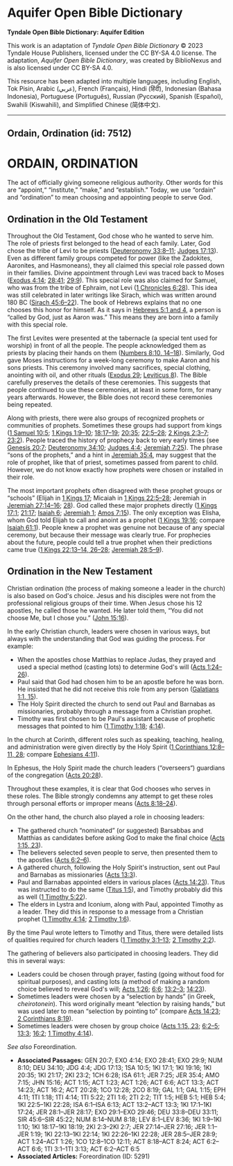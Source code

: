 # Aquifer Open Bible Dictionary

**Tyndale Open Bible Dictionary: Aquifer Edition**

This work is an adaptation of *Tyndale Open Bible Dictionary* © 2023 Tyndale House Publishers, licensed under the CC BY\-SA 4\.0 license. The adaptation, *Aquifer Open Bible Dictionary*, was created by BiblioNexus and is also licensed under CC BY\-SA 4\.0\.

This resource has been adapted into multiple languages, including English, Tok Pisin, Arabic (عربي), French (Français), Hindi (हिंदी), Indonesian (Bahasa Indonesia), Portuguese (Português), Russian (Русский), Spanish (Español), Swahili (Kiswahili), and Simplified Chinese (简体中文).



--------------------------------

## Ordain, Ordination (id: 7512)

ORDAIN, ORDINATION
==================

The act of officially giving someone religious authority. Other words for this are “appoint,“ “institute,” “make,” and “establish.” Today, we use “ordain” and “ordination” to mean choosing and appointing people to serve God.

Ordination in the Old Testament
-------------------------------

Throughout the Old Testament, God chose who he wanted to serve him. The role of priests first belonged to the head of each family. Later, God chose the tribe of Levi to be priests ([Deuteronomy 33:8–11](https://ref.ly/Deut33:8-Deut33:11); [Judges 17:13](https://ref.ly/Judg17:13)). Even as different family groups competed for power (like the Zadokites, Aaronites, and Hasmoneans), they all claimed this special role passed down in their families. Divine appointment through Levi was traced back to Moses ([Exodus 4:14](https://ref.ly/Exod4:14); [28:41](https://ref.ly/Exod28:41); [29:9](https://ref.ly/Exod29:9)). This special role was also claimed for Samuel, who was from the tribe of Ephraim, not Levi ([1 Chronicles 6:28](https://ref.ly/1Chr6:28)). This idea was still celebrated in later writings like Sirach, which was written around 180 BC ([Sirach 45:6–22](https://ref.ly/Sir45:6-Sir45:22)). The book of Hebrews explains that no one chooses this honor for himself. As it says in [Hebrews 5:1 and 4](https://ref.ly/Heb5:1,Heb5:4), a person is “called by God, just as Aaron was.” This means they are born into a family with this special role.

The first Levites were presented at the tabernacle (a special tent used for worship) in front of all the people. The people acknowledged them as priests by placing their hands on them ([Numbers 8:10, 14–18](https://ref.ly/Num8:10,Num8:14-Num8:18)). Similarly, God gave Moses instructions for a week\-long ceremony to make Aaron and his sons priests. This ceremony involved many sacrifices, special clothing, anointing with oil, and other rituals ([Exodus 29](https://ref.ly/Exod29:1-Exod29:46); [Leviticus 8](https://ref.ly/Lev8:1-Lev8:36)). The Bible carefully preserves the details of these ceremonies. This suggests that people continued to use these ceremonies, at least in some form, for many years afterwards. However, the Bible does not record these ceremonies being repeated.

Along with priests, there were also groups of recognized prophets or communities of prophets. Sometimes these groups had support from kings ([1 Samuel 10:5](https://ref.ly/1Sam10:5); [1 Kings 1:9–10](https://ref.ly/1Kgs1:9-1Kgs1:10); [18:17–19](https://ref.ly/1Kgs18:17-1Kgs18:19); [20:35](https://ref.ly/1Kgs20:35); [22:5–28](https://ref.ly/1Kgs22:5-1Kgs22:28); [2 Kings 2:3–7](https://ref.ly/2Kgs2:3-2Kgs2:7); [23:2](https://ref.ly/2Kgs23:2)). People traced the history of prophecy back to very early times (see [Genesis 20:7](https://ref.ly/Gen20:7); [Deuteronomy 34:10](https://ref.ly/Deut34:10); [Judges 4:4](https://ref.ly/Judg4:4); [Jeremiah 7:25](https://ref.ly/Jer7:25)). The phrase “sons of the prophets,” and a hint in [Jeremiah 35:4](https://ref.ly/Jer35:4), may suggest that the role of prophet, like that of priest, sometimes passed from parent to child. However, we do not know exactly how prophets were chosen or installed in their role.

The most important prophets often disagreed with these prophet groups or “schools” (Elijah in [1 Kings 17](https://ref.ly/1Kgs17:1-1Kgs17:24); Micaiah in [1 Kings 22:5–28](https://ref.ly/1Kgs22:5-1Kgs22:28); Jeremiah in [Jeremiah 27:14–16](https://ref.ly/Jer27:14-Jer27:16); [28](https://ref.ly/Jer28:1-Jer28:17)). God called these major prophets directly ([1 Kings 17:1](https://ref.ly/1Kgs17:1); [21:17](https://ref.ly/1Kgs21:17); [Isaiah 6](https://ref.ly/Isa6:1-Isa6:13); [Jeremiah 1](https://ref.ly/Jer1:1-Jer1:19); [Amos 7:15](https://ref.ly/Amos7:15)). The only exception was Elisha, whom God told Elijah to call and anoint as a prophet ([1 Kings 19:16](https://ref.ly/1Kgs19:16); compare [Isaiah 61:1](https://ref.ly/Isa61:1)). People knew a prophet was genuine not because of any special ceremony, but because their message was clearly true. For prophecies about the future, people could tell a true prophet when their predictions came true ([1 Kings 22:13–14, 26–28](https://ref.ly/1Kgs22:13-1Kgs22:14,1Kgs22:26-1Kgs22:28); [Jeremiah 28:5–9](https://ref.ly/Jer28:5-Jer28:9)).

Ordination in the New Testament
-------------------------------

Christian ordination (the process of making someone a leader in the church) is also based on God's choice. Jesus and his disciples were not from the professional religious groups of their time. When Jesus chose his 12 apostles, he called those he wanted. He later told them, “You did not choose Me, but I chose you.” ([John 15:16](https://ref.ly/John15:16)). 

In the early Christian church, leaders were chosen in various ways, but always with the understanding that God was guiding the process. For example:

* When the apostles chose Matthias to replace Judas, they prayed and used a special method (casting lots) to determine God's will ([Acts 1:24–26](https://ref.ly/Acts1:24-Acts1:26)).
* Paul said that God had chosen him to be an apostle before he was born. He insisted that he did not receive this role from any person ([Galatians 1:1, 15](https://ref.ly/Gal1:1,Gal1:15)).
* The Holy Spirit directed the church to send out Paul and Barnabas as missionaries, probably through a message from a Christian prophet.
* Timothy was first chosen to be Paul's assistant because of prophetic messages that pointed to him ([1 Timothy 1:18](https://ref.ly/1Tim1:18); [4:14](https://ref.ly/1Tim4:14)).

In the church at Corinth, different roles such as speaking, teaching, healing, and administration were given directly by the Holy Spirit ([1 Corinthians 12:8–11, 28](https://ref.ly/1Cor12:8-1Cor12:11,1Cor12:28); compare [Ephesians 4:11](https://ref.ly/Eph4:11)). 

In Ephesus, the Holy Spirit made the church leaders (“overseers“) guardians of the congregation ([Acts 20:28](https://ref.ly/Acts20:28)). 

Throughout these examples, it is clear that God chooses who serves in these roles. The Bible strongly condemns any attempt to get these roles through personal efforts or improper means ([Acts 8:18–24](https://ref.ly/Acts8:18-Acts8:24)).

On the other hand, the church also played a role in choosing leaders:

* The gathered church “nominated” (or suggested) Barsabbas and Matthias as candidates before asking God to make the final choice ([Acts 1:15, 23](https://ref.ly/Acts1:15,Acts1:23)).
* The believers selected seven people to serve, then presented them to the apostles ([Acts 6:2–6](https://ref.ly/Acts6:2-Acts6:6)).
* A gathered church, following the Holy Spirit's instruction, sent out Paul and Barnabas as missionaries ([Acts 13:3](https://ref.ly/Acts13:3)).
* Paul and Barnabas appointed elders in various places ([Acts 14:23](https://ref.ly/Acts14:23)). Titus was instructed to do the same ([Titus 1:5](https://ref.ly/Titus1:5)), and Timothy probably did this as well ([1 Timothy 5:22](https://ref.ly/1Tim5:22)).
* The elders in Lystra and Iconium, along with Paul, appointed Timothy as a leader. They did this in response to a message from a Christian prophet ([1 Timothy 4:14](https://ref.ly/1Tim4:14); [2 Timothy 1:6](https://ref.ly/2Tim1:6)).

By the time Paul wrote letters to Timothy and Titus, there were detailed lists of qualities required for church leaders ([1 Timothy 3:1–13](https://ref.ly/1Tim3:1-1Tim3:13); [2 Timothy 2:2](https://ref.ly/2Tim2:2)).

The gathering of believers also participated in choosing leaders. They did this in several ways:

* Leaders could be chosen through prayer, fasting (going without food for spiritual purposes), and casting lots (a method of making a random choice believed to reveal God's will; [Acts 1:26](https://ref.ly/Acts1:26); [6:6](https://ref.ly/Acts6:6); [13:2–3](https://ref.ly/Acts13:2-Acts13:3); [14:23](https://ref.ly/Acts14:23)).
* Sometimes leaders were chosen by a “selection by hands” (in Greek, *cheirotonein*). This word originally meant “election by raising hands,” but was used later to mean “selection by pointing to” (compare [Acts 14:23](https://ref.ly/Acts14:23); [2 Corinthians 8:19](https://ref.ly/2Cor8:19)).
* Sometimes leaders were chosen by group choice ([Acts 1:15, 23](https://ref.ly/Acts1:15,Acts1:23); [6:2–5](https://ref.ly/Acts6:2-Acts6:5); [13:3](https://ref.ly/Acts13:3); [16:2](https://ref.ly/Acts16:2); [1 Timothy 4:14](https://ref.ly/1Tim4:14)).

*See also* Foreordination.

* **Associated Passages:** GEN 20:7; EXO 4:14; EXO 28:41; EXO 29:9; NUM 8:10; DEU 34:10; JDG 4:4; JDG 17:13; 1SA 10:5; 1KI 17:1; 1KI 19:16; 1KI 20:35; 1KI 21:17; 2KI 23:2; 1CH 6:28; ISA 61:1; JER 7:25; JER 35:4; AMO 7:15; JHN 15:16; ACT 1:15; ACT 1:23; ACT 1:26; ACT 6:6; ACT 13:3; ACT 14:23; ACT 16:2; ACT 20:28; 1CO 12:28; 2CO 8:19; GAL 1:1; GAL 1:15; EPH 4:11; 1TI 1:18; 1TI 4:14; 1TI 5:22; 2TI 1:6; 2TI 2:2; TIT 1:5; HEB 5:1; HEB 5:4; 1KI 22:5–1KI 22:28; ISA 6:1–ISA 6:13; ACT 13:2–ACT 13:3; 1KI 17:1–1KI 17:24; JER 28:1–JER 28:17; EXO 29:1–EXO 29:46; DEU 33:8–DEU 33:11; SIR 45:6–SIR 45:22; NUM 8:14–NUM 8:18; LEV 8:1–LEV 8:36; 1KI 1:9–1KI 1:10; 1KI 18:17–1KI 18:19; 2KI 2:3–2KI 2:7; JER 27:14–JER 27:16; JER 1:1–JER 1:19; 1KI 22:13–1KI 22:14; 1KI 22:26–1KI 22:28; JER 28:5–JER 28:9; ACT 1:24–ACT 1:26; 1CO 12:8–1CO 12:11; ACT 8:18–ACT 8:24; ACT 6:2–ACT 6:6; 1TI 3:1–1TI 3:13; ACT 6:2–ACT 6:5
* **Associated Articles:** Foreordination (ID: 5291)

